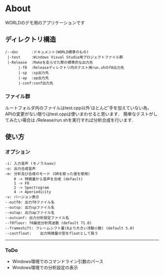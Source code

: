 # About
WORLDのデモ用のアプリケーションです

## ディレクトリ構造
	/--doc		:ドキュメント(WORLD標準のもの)
	 |-test		:Windows Visual Studio用プロジェクトファイル群
	 |-Release	:Makeを走らせた際の標準的な出力先
	 	  |-f0	:Releaseディレクトリ内のテスト用run.shのf0出力先
	 	  |-sp	:sp出力先
	 	  |-ap	:ap出力先
	 	  |-conf:conf出力先
### ファイル群
ルートフォルダ内のファイルはtest.cpp以外’ほとんど’手を加えていない為，
APIの変更がない限りはtest.cppは使いまわせると思います．
簡単なテストがしてみたい場合は /Release/run.shを実行すれば分析合成を行います．

## 使い方
### オプション
	-i:	入力音声 (モノラルwav)
	-o:	出力合成音声
	-m:	分析及び合成のモード (ORを取った値を使用)
		0 -> 特徴量から音声を合成 (default)
		1 -> F0
		2 -> Spectrogram
		4 -> Aperiodicity
	-v:	バージョン表示
	--outf0: 出力f0ファイル名
	--outsp: 出力spファイル名
	--outap: 出力apファイル名
	--outconf: 出力分析設定ファイル名
	--f0floor: f0最低分析周波数 (default 71.0)
	--frameshift: フレームシフト量(0より大きい浮動小数) (default 5.0)
	--castfloat:	出力特徴量の型をfloatとして扱う

***
### ToDo
* Windows環境でのコマンドライン引数のパース
* Windows環境での分析設定の表示
  


